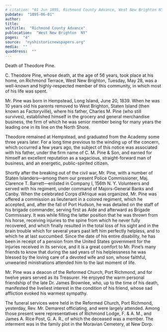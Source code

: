 ```yaml
---
# citation: "01 Jun 1895, Richmond County Advance, West New Brighton NY, p4, nyshistoricnewspapers.org."
pubdate:  "1895-06-01"
author: 
title: 
voltitle:  "Richmond County Advance"
publocation:  "West New Brighton  NY"
pages:  "4"
source:  "nyshistoricnewspapers.org"
media:  ""
quaddress:  ""
---
```

Death of Theodore Pine.

C. Theodore Pine, whose death, at the age of 56 years, took place at his home, on Richmond Terrace, West New Brighton, Tuesday, May 28, was a well-known and highly-respected member of this community, in which most of his life was spent.

Mr. Pine was born in Hempstead, Long Island, June 20, 1839. When he was 10 years old his parents removed to West Brighton, Staten Island (then known as Factoryville), where his father, Charles M. Pine (who still survives), established himself in the grocery and general merchandise business, the firm of which he was senior member being for many years the leading one in its line on the North Shore.

Theodore remained at Hempstead, and graduated from the Academy some three years later. For a long time previous to the winding up of the concern, which occurred a few years ago, the subject of this notice was associated with his father, under the firm name of C. M. Pine & Son, and earned for himself an excellent reputation as a sagacious, straight-forward man of business, and an energetic, public-spirited citizen.

Shortly after the breaking out of the civil war, Mr. Pine, with a number of Staten Islanders—among them our present Police Commissioner, Maj. Clarence T. Barrett—enlisted in Company I, 156th N. Y. Volunteers and served with his regiment, under command of Majors-General Banks and Canby. When the celebrated Corps d’Afrique was organized, Mr. Pine was offered a commission as lieutenant in a colored regiment, which he accepted, and, after the fall of Port Hudson, he was detailed on the staff of his brigade commander, serving first as Aide and afterward as Brigade Commissary. It was while filling the latter position that he was thrown from his horse, receiving injuries to the spine from which he never fully recovered, and which finally resulted in the total loss of his sight and in the brain trouble which for several years past left him perfectly helpless, and to which he at last succumbed. Since the date of his entire disability, he has been in receipt of a pension from the United States government for the injuries received in its service, and it is a great comfort to Mr. Pine’s many friends to know that during the sad years of his helplessness he was blessed by the loving care of a devoted wife and son, whose faithful, unwearied ministrations attended him to the last moment of life.

Mr. Pine was a deacon of the Reformed Church, Port Richmond, and for twelve years served as its Treasurer. He enjoyed the warm personal friendship of the late Dr. James Brownlee, who, up to the time of his death, manifested the liveliest interest in the condition of his friend, whose sad affliction evoked his warmest sympathy.

The funeral services were held in the Reformed Church, Port Richmond, yesterday, Rev. Mr. Demarest officiating, and were largely attended. Among those present were representatives of Richmond Lodge, F. & A. M., and James A. Rice Post, G. A. R., of which the deceased was a member. The interment was in the family plot in the Moravian Cemetery, at New Dorp.



